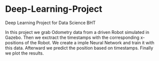 # Deep-Learning-Project
Deep Learning Project for Data Science BHT

In this project we grab Odometry data from a driven Robot simulated in Gazebo. 
Then we exctract the timestamps with the corresponding x-positions of the Robot.
We create a imple Neural Network and train it with this data.
Afterward we predict the position based on timestamps.
Finally we plot the results.
